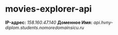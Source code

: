 # movies-explorer-api

**IP-адрес:** *158.160.47.140*
**Доменное Имя:** *api.hvny-diplom.students.nomoredomainsicu.ru*
